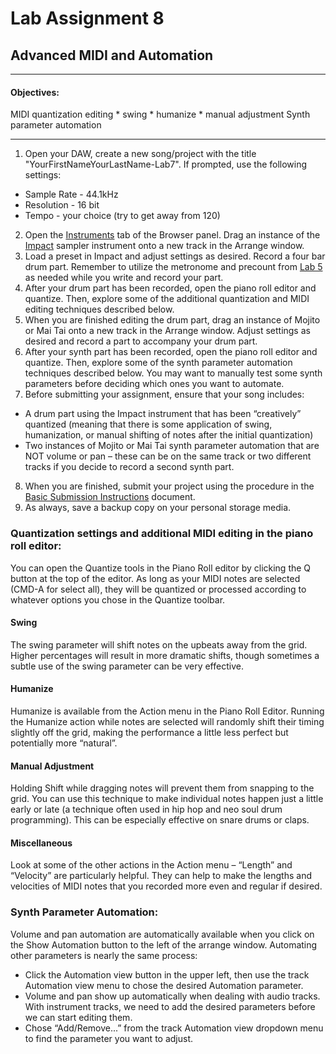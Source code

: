 # Lab Assignment 8
## Advanced MIDI and Automation

---

#### Objectives:
  MIDI quantization editing
    * swing
    * humanize
    * manual adjustment
  Synth parameter automation

---

1. Open your DAW, create a new song/project with the title "YourFirstNameYourLastName-Lab7". If prompted, use the following settings:
  * Sample Rate - 44.1kHz
  * Resolution - 16 bit
  * Tempo - your choice (try to get away from 120)
2. Open the [Instruments](../DAW-instructions/browsing-for-instruments.md) tab of the Browser panel. Drag an instance of the [Impact](../DAW-instructions/impact.md) sampler instrument onto a new track in the Arrange window.
3. Load a preset in Impact and adjust settings as desired. Record a four bar drum part. Remember to utilize the metronome and precount from [Lab 5](./Lab-Assignment-5.md) as needed while you write and record your part.
4. After your drum part has been recorded, open the piano roll editor and quantize. Then, explore some of the additional quantization and MIDI editing techniques described below.
5. When you are finished editing the drum part, drag an instance of Mojito or Mai Tai onto a new track in the Arrange window. Adjust settings as desired and record a part to accompany your drum part.
6. After your synth part has been recorded, open the piano roll editor and quantize. Then, explore some of the synth parameter automation techniques described below. You may want to manually test some synth parameters before deciding which ones you want to automate.
7. Before submitting your assignment, ensure that your song includes:
  * A drum part using the Impact instrument that has been “creatively” quantized (meaning that there is some application of swing, humanization, or manual shifting of notes after the initial quantization)
  * Two instances of Mojito or Mai Tai synth parameter automation that are NOT volume or pan – these can be on the same track or two different tracks if you decide to record a second synth part.
8. When you are finished, submit your project using the procedure in the [Basic Submission Instructions](../DAW-instructions/basic-submission-instructions.md#submitting-a-song) document.
9. As always, save a backup copy on your personal storage media.


### Quantization settings and additional MIDI editing in the piano roll editor:
You can open the Quantize tools in the Piano Roll editor by clicking the Q button at the top of the editor. As long as your MIDI notes are selected (CMD-A for select all), they will be quantized or processed according to whatever options you chose in the Quantize toolbar.
#### Swing
The swing parameter will shift notes on the upbeats away from the grid. Higher percentages will result in more dramatic shifts, though sometimes a subtle use of the swing parameter can be very effective.
#### Humanize
Humanize is available from the Action menu in the Piano Roll Editor. Running the Humanize action while notes are selected will randomly shift their timing slightly off the grid, making the performance a little less perfect but potentially more “natural”.
#### Manual Adjustment
Holding Shift while dragging notes will prevent them from snapping to the grid. You can use this technique to make individual notes happen just a little early or late (a technique often used in hip hop and neo soul drum programming). This can be especially effective on snare drums or claps.
#### Miscellaneous
Look at some of the other actions in the Action menu – “Length” and “Velocity” are particularly helpful. They can help to make the lengths and velocities of MIDI notes that you recorded more even and regular if desired.

### Synth Parameter Automation:
Volume and pan automation are automatically available when you click on the Show Automation button to the left of the arrange window.
Automating other parameters is nearly the same process:
* Click the Automation view button in the upper left, then use the track Automation view menu to chose the desired Automation parameter.
* Volume and pan show up automatically when dealing with audio tracks. With instrument tracks, we need to add the desired parameters before we can start editing them.
* Chose “Add/Remove...” from the track Automation view dropdown menu to find the parameter you want to adjust.

